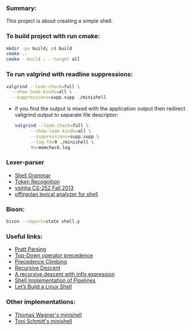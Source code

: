 ### Summary:
This project is about creating a simple shell.

### To build project with run cmake:
  ```bash
  mkdir -pv build; cd build
  cmake ..
  cmake --build . --target all
  ```

### To run valgrind with readline suppressions:
  ```bash
  valgrind --leak-check=full \
    --show-leak-kinds=all \
    --suppressions=supp.supp ./minishell
  ```
- if you find the output is mixed with the application output then redirect valigrind output to separate file descriptor:
  ```bash
  valgrind --leak-check=full \
        --show-leak-kinds=all \
        --suppressions=supp.supp \
        --log-fd=9 ./minishell \
        9>>memcheck.log
  ```

### Lexer-parser
- [Shell Grammar](https://pubs.opengroup.org/onlinepubs/9699919799/utilities/V3_chap02.html#tag_18_10)
- [Token Recognition](https://pubs.opengroup.org/onlinepubs/9699919799/utilities/V3_chap02.html#tag_18_03)
- [vsinha CS-252 Fall 2013](https://github.com/vsinha/shell/blob/master/shell.l)
- [offirgolan lexical analyzer for shell](https://github.com/offirgolan/Shell/blob/master/shell.l)

### Bison:
```bash
bison --report=state shell.y
```

### Useful links:

- [Pratt Parsing](http://www.oilshell.org/blog/2016/11/01.html)
- [Top-Down operator precedence](https://eli.thegreenplace.net/2010/01/02/top-down-operator-precedence-parsing)
- [Precedence Climbing](https://eli.thegreenplace.net/2012/08/02/parsing-expressions-by-precedence-climbing)
- [Recursive Descent](https://www.engr.mun.ca/~theo/Misc/exp_parsing.htm)
- [A recursive descent with infix expression](https://eli.thegreenplace.net/2009/03/20/a-recursive-descent-parser-with-an-infix-expression-evaluator)
- [Shell Implementation of Pipelines](https://www.cs.uleth.ca/~holzmann/C/system/shell_does_pipeline.pdf)
- [Let’s Build a Linux Shell](https://medium.com/swlh/lets-build-a-linux-shell-part-iii-a472c0102849)

### Other implementations:
- [Thomas Wagner's minishell](https://github.com/twagger/minishell)
- [Toni Schmitt's minishell](https://github.com/toni-schmitt/minishell)
